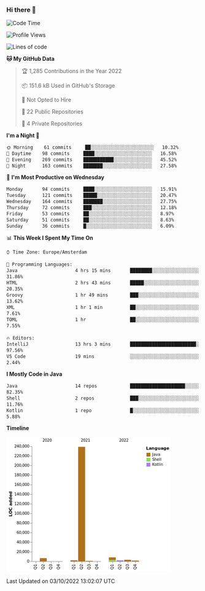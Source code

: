 ### Hi there 👋


<!--START_SECTION:waka-->
![Code Time](http://img.shields.io/badge/Code%20Time-2%2C507%20hrs%2050%20mins-blue)

![Profile Views](http://img.shields.io/badge/Profile%20Views-1-blue)

![Lines of code](https://img.shields.io/badge/From%20Hello%20World%20I%27ve%20Written-263%20Thousand%20lines%20of%20code-blue)

**🐱 My GitHub Data** 

> 🏆 1,285 Contributions in the Year 2022
 > 
> 📦 151.6 kB Used in GitHub's Storage 
 > 
> 🚫 Not Opted to Hire
 > 
> 📜 22 Public Repositories 
 > 
> 🔑 4 Private Repositories  
 > 
**I'm a Night 🦉** 

```text
🌞 Morning    61 commits     ██░░░░░░░░░░░░░░░░░░░░░░░   10.32% 
🌆 Daytime    98 commits     ████░░░░░░░░░░░░░░░░░░░░░   16.58% 
🌃 Evening    269 commits    ███████████░░░░░░░░░░░░░░   45.52% 
🌙 Night      163 commits    ███████░░░░░░░░░░░░░░░░░░   27.58%

```
📅 **I'm Most Productive on Wednesday** 

```text
Monday       94 commits     ████░░░░░░░░░░░░░░░░░░░░░   15.91% 
Tuesday      121 commits    █████░░░░░░░░░░░░░░░░░░░░   20.47% 
Wednesday    164 commits    ███████░░░░░░░░░░░░░░░░░░   27.75% 
Thursday     72 commits     ███░░░░░░░░░░░░░░░░░░░░░░   12.18% 
Friday       53 commits     ██░░░░░░░░░░░░░░░░░░░░░░░   8.97% 
Saturday     51 commits     ██░░░░░░░░░░░░░░░░░░░░░░░   8.63% 
Sunday       36 commits     █░░░░░░░░░░░░░░░░░░░░░░░░   6.09%

```


📊 **This Week I Spent My Time On** 

```text
⌚︎ Time Zone: Europe/Amsterdam

💬 Programming Languages: 
Java                     4 hrs 15 mins       ████████░░░░░░░░░░░░░░░░░   31.86% 
HTML                     2 hrs 43 mins       █████░░░░░░░░░░░░░░░░░░░░   20.35% 
Groovy                   1 hr 49 mins        ███░░░░░░░░░░░░░░░░░░░░░░   13.62% 
XML                      1 hr 1 min          ██░░░░░░░░░░░░░░░░░░░░░░░   7.61% 
TOML                     1 hr                ██░░░░░░░░░░░░░░░░░░░░░░░   7.55%

🔥 Editors: 
IntelliJ                 13 hrs 3 mins       ████████████████████████░   97.56% 
VS Code                  19 mins             ░░░░░░░░░░░░░░░░░░░░░░░░░   2.44%

```

**I Mostly Code in Java** 

```text
Java                     14 repos            ████████████████████░░░░░   82.35% 
Shell                    2 repos             ███░░░░░░░░░░░░░░░░░░░░░░   11.76% 
Kotlin                   1 repo              █░░░░░░░░░░░░░░░░░░░░░░░░   5.88%

```


**Timeline**

![Chart not found](https://raw.githubusercontent.com/powercasgamer/powercasgamer/master/charts/bar_graph.png) 


 Last Updated on 03/10/2022 13:02:07 UTC
<!--END_SECTION:waka-->
